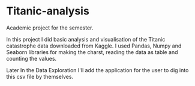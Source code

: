 # Titanic-analysis
 Academic project for the semester.

In this project I did basic analysis and visualisation of the Titanic catastrophe data downloaded from Kaggle. I used Pandas, Numpy and Seaborn libraries for making the charst, reading the data as table and counting the values. 

Later In the Data Exploration I'll add the application for the user to dig into this csv file by themselves. 


